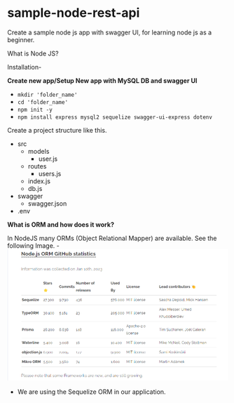 # sample-node-rest-api
Create a sample node js app with swagger UI, for learning node js as a beginner.


What is Node JS?

Installation-

**Create new app/Setup New app with MySQL DB and swagger UI**
- ```mkdir 'folder_name'```
- ```cd 'folder_name'```
- ```npm init -y```
- ```npm install express mysql2 sequelize swagger-ui-express dotenv```

Create a project structure like this.
- src
  - models
    - user.js
  - routes
    - users.js
  - index.js
  - db.js
- swagger
  - swagger.json
- .env

**What is ORM and how does it work?**

In NodeJS many ORMs (Object Relational Mapper) are available. See the following Image.
  -![alt text](image.png)
  - We are using the Sequelize ORM in our application.

